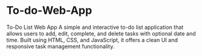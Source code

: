 # To-do-Web-App
To-Do List Web App A simple and interactive to-do list application that allows users to add, edit, complete, and delete tasks with optional date and time. Built using HTML, CSS, and JavaScript, it offers a clean UI and responsive task management functionality.
